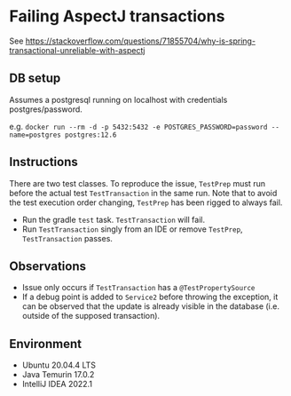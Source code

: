 # Failing AspectJ transactions

See https://stackoverflow.com/questions/71855704/why-is-spring-transactional-unreliable-with-aspectj

## DB setup

Assumes a postgresql running on localhost with credentials postgres/password.

e.g. `docker run --rm -d -p 5432:5432 -e POSTGRES_PASSWORD=password --name=postgres postgres:12.6`

## Instructions

There are two test classes.
To reproduce the issue, `TestPrep` must run before the actual test `TestTransaction` in the same run.
Note that to avoid the test execution order changing, `TestPrep` has been rigged to always fail.

- Run the gradle `test` task. `TestTransaction` will fail.
- Run `TestTransaction` singly from an IDE or remove `TestPrep`, `TestTransaction` passes.

## Observations

- Issue only occurs if `TestTransaction` has a `@TestPropertySource`
- If a debug point is added to `Service2` before throwing the exception, it can be observed that the update is already visible in the database (i.e. outside of the supposed transaction).

## Environment

- Ubuntu 20.04.4 LTS
- Java Temurin 17.0.2
- IntelliJ IDEA 2022.1
